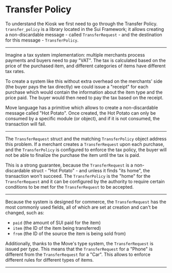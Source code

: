 # Transfer Policy

To understand the Kiosk we first need to go through the Transfer Policy.
`transfer_policy` is a library located in the Sui Framework; it allows creating
a non-discardable message - called `TransferRequest` - and the destination for
this message - `TransferPolicy`.

---

Imagine a tax system implementation: multiple merchants process payments and
buyers need to pay "VAT". The tax is calculated based on the price of the
purchased item, and different categories of items have different tax rates.

To create a system like this without extra overhead on the merchants' side (the
buyer pays the tax directly) we could issue a "receipt" for each purchase which
would contain the information about the item type and the price paid. The buyer
would then need to pay the tax based on the receipt.

Move language has a primitive which allows to create a non-discardable message
called "Hot Potato". Once created, the Hot Potato can only be consumed by a
specific module (or object), and if it is not consumed, the transaction will
fail.

---

The `TransferRequest` struct and the matching `TransferPolicy` object address
this problem. If a merchant creates a `TransferRequest` upon each purchase, and
the `TransferPolicy` is configured to enforce the tax policy, the buyer will not
be able to finalize the purchase the item until the tax is paid.

This is a strong guarantee, because the `TransferRequest` is a non-discardable
struct - "Hot Potato" - and unless it finds "its home", the transaction won't
succeed. The `TransferPolicy` is the "home" for the `TransferRequest` and it
can be configured by the authority to require certain conditions to be met for
the `TransferRequest` to be accepted.

---

Because the system is designed for commerce, the `TransferRequest` has the most
commonly used fields, all of which are set at creation and can't be changed,
such as:

- `paid` (the amount of SUI paid for the item)
- `item` (the ID of the item being transferred)
- `from` (the ID of the source the item is being sold from)

Additionally, thanks to the Move's type system, the `TransferRequest` is issued
per *type*. This means that the `TransferRequest` for a "Phone" is different
from the `TransferRequest` for a "Car". This allows to enforce different rules
for different types of items.

---


